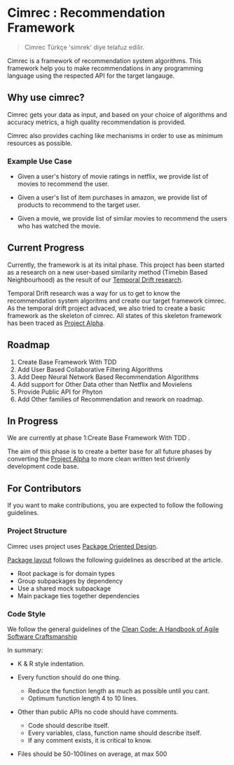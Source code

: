 # Cimrec : Recommendation Framework

> Cimrec Türkçe 'simrek' diye telafuz edilir.

Cimrec is a framework of recommendation system algorithms. This framework help you to make recommendations in any programming language using the respected API for the target langauge. 

## Why use cimrec? 

Cimrec gets your data as input, and based on your choice of algorithms and accuracy metrics, a high quality recommendation is provided.

Cimrec also provides caching like mechanisms in order to use as minimum resources as possible.


### Example Use Case

* Given a user's history of movie ratings in netflix, we provide list of movies to recommend the user.

* Given a user's list of item purchases in amazon, we provide list of products to recommend to the target user.

* Given a movie, we provide list of similar movies to recommend the users who has watched the movie.

## Current Progress

Currently, the framework is at its inital phase. This project has been started as a research on a new user-based similarity method (Timebin Based Neighbourhood) as the result of our [Temporal Drift research](https://github.com/katipogluMustafa/TemporalDrift).

Temporal Drift research was a way for us to get to know the recommendation system algoritms and create our target framework cimrec. As the temporal drift project advaced, we also tried to create a basic framework as the skeleton of cimrec. All states of this skeleton framework has been traced as [Project Alpha](https://github.com/katipogluMustafa/project-alpha/).

## Roadmap

1. Create Base Framework With TDD
2. Add User Based Collaborative Filtering Algorithms
3. Add Deep Neural Network Based Recommendation Algorithms
4. Add support for Other Data other than Netflix and Movielens
5. Provide Public API for Phyton
6. Add Other families of Recommendation and rework on roadmap.

## In Progress

We are currently at phase 1:Create Base Framework With TDD .

The aim of this phase is to create a better base for all future phases by converting the [Project Alpha](https://github.com/katipogluMustafa/project-alpha/) to more clean written test drivenly development code base.

## For Contributors

If you want to make contributions, you are expected to follow the following guidelines.

### Project Structure

Cimrec uses project uses [Package Oriented Design](https://www.ardanlabs.com/blog/2017/02/package-oriented-design.html).

[Package layout](https://medium.com/@benbjohnson/standard-package-layout-7cdbc8391fc1) follows the following guidelines as described at the article. 

* Root package is for domain types
* Group subpackages by dependency
* Use a shared mock subpackage
* Main package ties together dependencies

### Code Style

We follow the general guidelines of the [Clean Code: A Handbook of Agile Software Craftsmanship](https://www.amazon.com.tr/Clean-Code-Handbook-Software-Craftsmanship/dp/0132350882)

In summary: 

* K & R style indentation.

* Every function should do one thing.
  * Reduce the function length as much as possible until you cant.
  * Optimum function length 4 to 10 lines.

* Other than public APIs no code should have comments.
  * Code should describe itself.
  * Every variables, class, function name should describe itself.
  * If any comment exists, it is critical to know.

* Files should be 50-100lines on average, at max 500

 